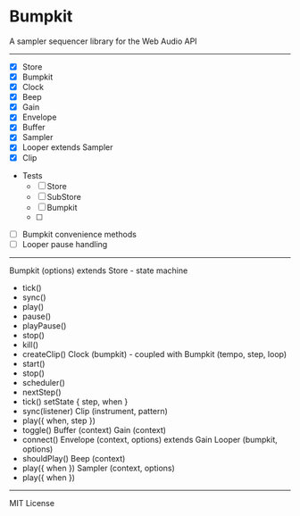 
# Bumpkit

A sampler sequencer library for the Web Audio API

---

- [x] Store
- [x] Bumpkit
- [x] Clock
- [x] Beep
- [x] Gain
- [x] Envelope
- [x] Buffer
- [x] Sampler
- [x] Looper extends Sampler
- [x] Clip

- Tests
  - [ ] Store
  - [ ] SubStore
  - [ ] Bumpkit
  - [ ]

- [ ] Bumpkit convenience methods
- [ ] Looper pause handling

---

Bumpkit (options) extends Store - state machine
  - tick()
  - sync()
  - play()
  - pause()
  - playPause()
  - stop()
  - kill()
  - createClip()
Clock (bumpkit) - coupled with Bumpkit (tempo, step, loop)
  - start()
  - stop()
  - scheduler()
  - nextStep()
  - tick() setState { step, when }
  - sync(listener)
Clip (instrument, pattern)
  - play({ when, step })
  - toggle()
Buffer (context)
Gain (context)
  - connect()
Envelope (context, options) extends Gain
Looper (bumpkit, options)
  - shouldPlay()
Beep (context)
  - play({ when })
Sampler (context, options)
  - play({ when })

---

MIT License
